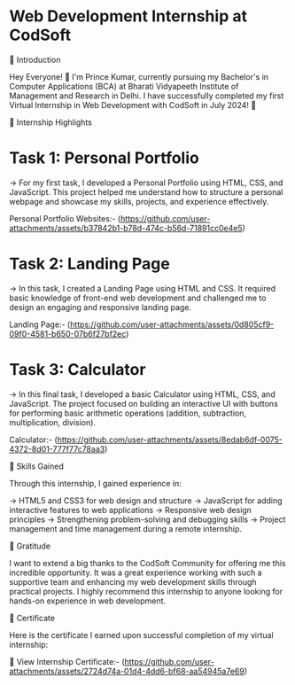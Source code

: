 # Web Development Internship at CodSoft

🎉 Introduction

  Hey Everyone! 👋
    I'm Prince Kumar, currently pursuing my Bachelor's in Computer Applications (BCA) at  Bharati Vidyapeeth Institute of Management and Research in Delhi.
    I have successfully completed my first Virtual Internship in Web Development with CodSoft in July 2024! 🏅

 🌟 Internship Highlights
 
# Task 1: Personal Portfolio
  
   -> For my first task, I developed a Personal Portfolio using HTML, CSS, and JavaScript. 
   This project helped me understand how to structure a personal webpage and showcase my skills, projects, and experience effectively.

   Personal Portfolio Websites:- (https://github.com/user-attachments/assets/b37842b1-b78d-474c-b56d-71891cc0e4e5)


# Task 2: Landing Page
  
  -> In this task, I created a Landing Page using HTML and CSS. It required basic knowledge of front-end web development and challenged me to design an engaging and responsive landing page.

   Landing Page:- (https://github.com/user-attachments/assets/0d805cf9-09f0-4581-b650-07b6f27bf2ec)


# Task 3: Calculator
  
   -> In this final task, I developed a basic Calculator using HTML, CSS, and JavaScript. The project focused on building an interactive UI with buttons for performing basic arithmetic operations (addition, subtraction, multiplication, division).

   Calculator:- (https://github.com/user-attachments/assets/8edab6df-0075-4372-8d01-777f77c78aa3)


 🚀 Skills Gained

  Through this internship, I gained experience in:

  -> HTML5 and CSS3 for web design and structure
  -> JavaScript for adding interactive features to web applications
  -> Responsive web design principles
  -> Strengthening problem-solving and debugging skills
  -> Project management and time management during a remote internship.


 🙏 Gratitude

  I want to extend a big thanks to the CodSoft Community for offering me this incredible opportunity. 
  It was a great experience working with such a supportive team and enhancing my web development skills through practical projects.
  I highly recommend this internship to anyone looking for hands-on experience in web development.


  📄 Certificate
 
   Here is the certificate I earned upon successful completion of my virtual internship:

  🔗 View Internship Certificate:- (https://github.com/user-attachments/assets/2724d74a-01d4-4dd6-bf68-aa54945a7e69)

